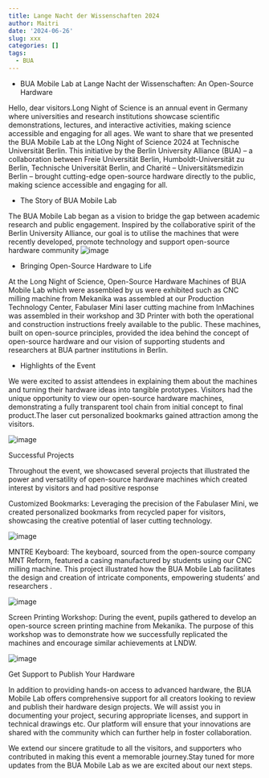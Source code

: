 ```yaml
---
title: Lange Nacht der Wissenschaften 2024
author: Maitri
date: '2024-06-26'
slug: xxx
categories: []
tags:
  - BUA
---
```


* BUA Mobile Lab at Lange Nacht der Wissenschaften: An Open-Source Hardware

Hello, dear visitors.Long Night of Science is an annual event in Germany where universities and research institutions showcase scientific demonstrations, lectures, and interactive activities, making science accessible and engaging for all ages. We want to share that we presented the BUA Mobile Lab at the LOng Night of Science 2024 at Technische Universität Berlin. This initiative by the Berlin University Alliance (BUA) – a collaboration between Freie Universität Berlin, Humboldt-Universität zu Berlin, Technische Universität Berlin, and Charité – Universitätsmedizin Berlin – brought cutting-edge open-source hardware directly to the public, making science accessible and engaging for all.


* The Story of BUA Mobile Lab

The BUA Mobile Lab began as a vision to bridge the gap between academic research and public engagement. Inspired by the collaborative spirit of the Berlin University Alliance, our goal is to utilise the machines that were recently developed, promote technology and support open-source hardware community
![image](https://github.com/open-make/openmakewebsite/assets/161837980/0d132fd2-b197-4988-88cd-35eb38d1430b)


* Bringing Open-Source Hardware to Life

At the Long Night of Science, Open-Source Hardware Machines of BUA Mobile Lab which were assembled by us were exhibited such as CNC milling machine from Mekanika was assembled at our Production Technology Center, Fabulaser Mini laser cutting machine from InMachines was assembled in their workshop and 3D Printer with both the operational and construction instructions freely available to the public. These machines, built on open-source principles, provided the idea behind the concept of open-source hardware and our vision of supporting students and researchers at BUA partner institutions in Berlin.


* Highlights of the Event

We were excited to assist attendees in explaining them about the machines and turning their hardware ideas into tangible prototypes. Visitors had the unique opportunity to view our open-source hardware machines, demonstrating a fully transparent tool chain from initial concept to final product.The laser cut personalized bookmarks gained attraction among the visitors.

![image](https://github.com/open-make/openmakewebsite/assets/161837980/3582ba6c-3b7e-40be-98f9-8e89b703d46d)


Successful Projects

Throughout the event, we showcased several projects that illustrated the power and versatility of open-source hardware machines which created interest by visitors and had positive response

Customized Bookmarks: Leveraging the precision of the Fabulaser Mini, we created personalized bookmarks from recycled paper for visitors, showcasing the creative potential of laser cutting technology.

![image](https://github.com/open-make/openmakewebsite/assets/161837980/4235b768-16c2-480f-a35d-d341d70b1811)


MNTRE Keyboard: The keyboard, sourced from the open-source company MNT Reform, featured a casing manufactured by students using our CNC milling machine. This project illustrated how the BUA Mobile Lab facilitates the design and creation of intricate components, empowering students’ and researchers .

![image](https://github.com/open-make/openmakewebsite/assets/161837980/7c284f40-26b6-4430-8158-13febef163cd)


Screen Printing Workshop: During the event, pupils gathered to develop an open-source screen printing machine from Mekanika. The purpose of this workshop was to demonstrate how we successfully replicated the machines and encourage similar achievements at LNDW.

![image](https://github.com/open-make/openmakewebsite/assets/161837980/5a7ca432-d9b3-4e47-968c-7c77136fd605)


Get Support to Publish Your Hardware


In addition to providing hands-on access to advanced hardware, the BUA Mobile Lab offers comprehensive support for all creators looking to review and publish their hardware design projects. We will assist you in documenting your project, securing appropriate licenses, and support in technical drawings etc. Our platform will ensure that your innovations are shared with the community which can further help in foster collaboration.

We extend our sincere gratitude to all the visitors, and supporters who contributed in making this event a memorable journey.Stay tuned for more updates from the BUA Mobile Lab as we are excited about our next steps.
